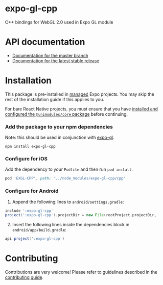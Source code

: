 # expo-gl-cpp

C++ bindings for WebGL 2.0 used in Expo GL module

# API documentation

- [Documentation for the master branch](https://github.com/expo/expo/blob/master/docs/pages/versions/unversioned/sdk/gl-view.md)
- [Documentation for the latest stable release](https://docs.expo.io/versions/latest/sdk/gl-view/)

# Installation

This package is pre-installed in [managed](https://docs.expo.io/versions/latest/introduction/managed-vs-bare/) Expo projects. You may skip the rest of the installation guide if this applies to you.

For bare React Native projects, you must ensure that you have [installed and configured the `@unimodules/core` package](https://github.com/unimodules/core) before continuing.

### Add the package to your npm dependencies

Note: this should be used in conjunction with [expo-gl](https://github.com/expo/expo/tree/master/packages/expo-gl).

```
npm install expo-gl-cpp
```

### Configure for iOS

Add the dependency to your `Podfile` and then run `pod install`.

```ruby
pod 'EXGL-CPP', path: '../node_modules/expo-gl-cpp/cpp'
```

### Configure for Android

1. Append the following lines to `android/settings.gradle`:

```gradle
include ':expo-gl-cpp'
project(':expo-gl-cpp').projectDir = new File(rootProject.projectDir, '../node_modules/expo-gl-cpp/android')
```

2. Insert the following lines inside the dependencies block in `android/app/build.gradle`:
```gradle
api project(':expo-gl-cpp')
```

# Contributing

Contributions are very welcome! Please refer to guidelines described in the [contributing guide]( https://github.com/expo/expo#contributing).
